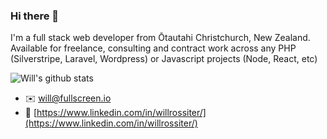 ### Hi there 👋

I'm a full stack web developer from Ōtautahi Christchurch, New Zealand. Available for freelance, consulting and contract work across any PHP (Silverstripe, Laravel, Wordpress) or Javascript projects (Node, React, etc)

![Will's github stats](https://github-readme-stats.vercel.app/api?username=wilr&count_private=true&show_icons=true)

- :envelope: [will@fullscreen.io](mailto:will@fullscreen.io)
- :link: [https://www.linkedin.com/in/willrossiter/](https://www.linkedin.com/in/willrossiter/)
